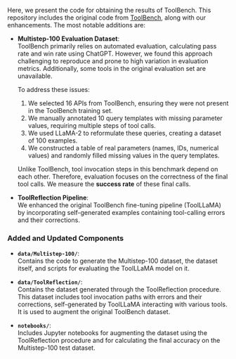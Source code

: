 Here, we present the code for obtaining the results of ToolBench. This repository includes the original code from [ToolBench](https://github.com/OpenBMB/ToolBench), along with our enhancements. The most notable additions are:

- **Multistep-100 Evaluation Dataset**:  
  ToolBench primarily relies on automated evaluation, calculating pass rate and win rate using ChatGPT. However, we found this approach challenging to reproduce and prone to high variation in evaluation metrics. Additionally, some tools in the original evaluation set are unavailable.  

  To address these issues:  
  1. We selected 16 APIs from ToolBench, ensuring they were not present in the ToolBench training set.  
  2. We manually annotated 10 query templates with missing parameter values, requiring multiple steps of tool calls.  
  3. We used LLaMA-2 to reformulate these queries, creating a dataset of 100 examples.  
  4. We constructed a table of real parameters (names, IDs, numerical values) and randomly filled missing values in the query templates.  

  Unlike ToolBench, tool invocation steps in this benchmark depend on each other. Therefore, evaluation focuses on the correctness of the final tool calls. We measure the **success rate** of these final calls.

- **ToolReflection Pipeline**:  
  We enhanced the original ToolBench fine-tuning pipeline (ToolLLaMA) by incorporating self-generated examples containing tool-calling errors and their corrections.

### Added and Updated Components

- **`data/Multistep-100/`**:  
  Contains the code to generate the Multistep-100 dataset, the dataset itself, and scripts for evaluating the ToolLLaMA model on it.

- **`data/ToolReflection/`**:  
  Contains the dataset generated through the ToolReflection procedure. This dataset includes tool invocation paths with errors and their corrections, self-generated by ToolLLaMA interacting with various tools. It is used to augment the original ToolBench dataset.

- **`notebooks/`**:  
  Includes Jupyter notebooks for augmenting the dataset using the ToolReflection procedure and for calculating the final accuracy on the Multistep-100 test dataset.